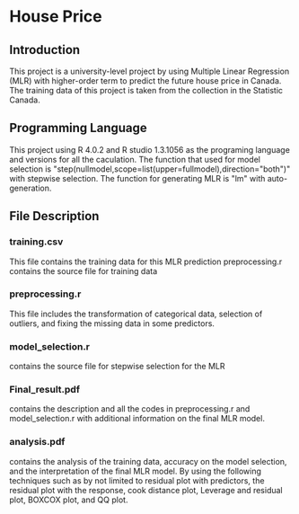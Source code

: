 # House Price
## Introduction
This project is a university-level project by using Multiple Linear Regression (MLR) with higher-order term to predict the future house price in Canada. The training data of this project is taken from the collection in the Statistic Canada.
## Programming Language
This project using R 4.0.2 and R studio 1.3.1056 as the programing language and versions for all the caculation. The function that used for model selection is "step(nullmodel,scope=list(upper=fullmodel),direction="both")" with stepwise selection. The function for generating MLR is "lm" with auto-generation.
## File Description 
### training.csv 
This file contains the training data for this MLR prediction preprocessing.r contains the source file for training data  
### preprocessing.r 
This file includes the transformation of categorical data, selection of outliers, and fixing the missing data in some predictors.  
### model_selection.r 
contains the source file for stepwise selection for the MLR  
### Final_result.pdf 
contains the description and all the codes in preprocessing.r and model_selection.r with additional information on the final MLR model.  
### analysis.pdf 
contains the analysis of the training data, accuracy on the model selection, and the interpretation of the final MLR model. By using the following techniques such as by not limited to residual plot with predictors, the residual plot with the response, cook distance plot, Leverage and residual plot, BOXCOX plot, and QQ plot.  

